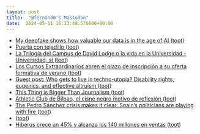 ```yaml
---
layout: post
title:  "@fernand0's Mastodon"
date:  2024-05-11 16:13:48.576000+00:00
---
```

*  [My deepfake shows how valuable our data is in the age of AI ](https://www.technologyreview.com/2024/04/30/1091915/my-deepfake-shows-how-valuable-our-data-is-in-the-age-of-ai) ([toot](https://mastodon.social/@fernand0/112423339856742136))
*  [Puerta con tejadillo ](https://www.flickr.com/photos/fernand0/53683140382) ([toot](https://mastodon.social/@fernand0/112423221049070835))
*  [La Trilogía del Campus de David Lodge o la vida en la Universidad - Universidad, sí ](https://www.universidadsi.es/la-trilogia-del-campus-de-david-lodge-o-la-vida-en-la-universidad) ([toot](https://mastodon.social/@fernand0/112423175192950118))
*  [Los Cursos Extraordinarios abren el plazo de inscripción a su oferta formativa de verano ](https://www.unizar.es/actualidad/vernoticia_ng.php?id=8266) ([toot](https://mastodon.social/@fernand0/112422008810969292))
*  [Guest post: Who gets to live in techno-utopia? Disability rights, eugenics, and effective altruism ](https://mathbabe.org/2024/04/08/guest-post-who-gets-to-live-in-techno-utopia-disability-rights-eugenics-and-effective-altruism) ([toot](https://mastodon.social/@fernand0/112421690612494695))
*  [This Thing is Bigger Than Journalism ](https://doc.searls.com/2024/04/20/this-thing-is-bigger-than-journalism) ([toot](https://mastodon.social/@fernand0/112421544281857414))
*  [Athletic Club de Bilbao, el cisne negro motivo de reflexión ](https://www.consultorartesano.com/2024/04/athletic-club-de-bilbao-el-cisne-negro-motivo-de-reflexion.htm) ([toot](https://mastodon.social/@fernand0/112421346594814479))
*  [The Pedro Sánchez crisis makes it clear: Spain’s politicians are playing with fire ](https://www.theguardian.com/commentisfree/2024/apr/30/pedro-sanchez-spain-crisis-prime-ministe) ([toot](https://mastodon.social/@fernand0/112419893184581202))
*  [ ](https://mastodon.uy/@feliuru14) ([toot](https://mastodon.social/@fernand0/112418045141982467))
*  [Hiberus crece un 45% y alcanza los 140 millones en ventas ](https://www.expansion.com/empresas/2024/04/25/662a9d50468aeba1708b4596.htm) ([toot](https://mastodon.social/@fernand0/112417900490508787))
